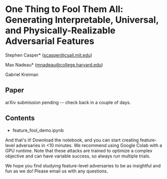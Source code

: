 # One Thing to Fool Them All: Generating Interpretable, Universal, and Physically-Realizable Adversarial Features

Stephen Casper* (scasper@csail.mit.edu)

Max Nadeau* (mnadeau@college.harvard.edu)

Gabriel Kreiman

## Paper

arXiv submission pending -- check back in a couple of days. 

## Contents

- feature_fool_demo.ipynb

And that's it! Download the notebook, and you can start creating feature-level adversaries in <10 minutes. We recommend using Google Colab with a GPU runtime. Note that these attacks are trained to optimize a complex objective and can have variable success, so always run multiple trials. 

We hope you find studying feature-level adversaries to be as insightful and fun as we do! Please email us with any questions. 
